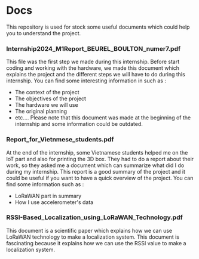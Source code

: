 # Docs
This repository is used for stock some useful documents which could help you to understand the project. 
### Internship2024_M1Report_BEUREL_BOULTON_numer7.pdf
This file was the first step we made during this internship. Before start coding and working with the hardware, we made this document which explains the project and the different steps we will have to do during this internship. You can find some interesting information in such as :
- The context of the project
- The objectives of the project
- The hardware we will use
- The original planning
- etc....
Please note that this document was made at the beginning of the internship and some information could be outdated.
### Report_for_Vietnmese_students.pdf
At the end of the internship, some Vietnamese students helped me on the IoT part and also for printing the 3D box. They had to do a report about their work, so they asked me a document which can summarize what did I do during my internship. This report is a good summary of the project and it could be useful if you want to have a quick overview of the project. You can find some information such as :
- LoRaWAN part in summary 
- How I use accelerometer's data 
### RSSI-Based_Localization_using_LoRaWAN_Technology.pdf
This document is a scientific paper which explains how we can use LoRaWAN technology to make a localization system. This document is fascinating because it explains how we can use the RSSI value to make a localization system.